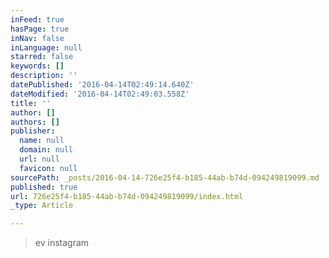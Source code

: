 ```yaml
---
inFeed: true
hasPage: true
inNav: false
inLanguage: null
starred: false
keywords: []
description: ''
datePublished: '2016-04-14T02:49:14.640Z'
dateModified: '2016-04-14T02:49:03.558Z'
title: ''
author: []
authors: []
publisher:
  name: null
  domain: null
  url: null
  favicon: null
sourcePath: _posts/2016-04-14-726e25f4-b185-44ab-b74d-094249819099.md
published: true
url: 726e25f4-b185-44ab-b74d-094249819099/index.html
_type: Article

---
```

> ev instagram